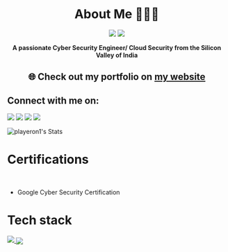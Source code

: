 <h1 align="center"><b>About Me 👨🏻‍💻</b></h1>
<p align="center"><img src = "https://img.shields.io/badge/Cyber%20Security%20Passionate%20-%20Cyber%20Security?style=for-the-badge&color=%23FFFF"> <img src = "https://img.shields.io/badge/Cloud%20Computing%20-%20Cloud%20Computing?style=for-the-badge&logoColor=%230000&logoSize=300px&labelColor=%230000&color=%23FFFF"/></p>

<p align="center"><b>A passionate Cyber Security Engineer/ Cloud Security from the Silicon Valley of India</b></p>
<h2 align="center" font-size=2vi>🌐 Check out my portfolio on <a href="https://krish-shah-umber.vercel.app/">my website</a> </h2>
<p>
  <h2 align="left"><b>Connect with me on:</b></h2>
<p>
  <a href = ""></a><img src="https://skillicons.dev/icons?i=discord"/> 
  <a href="krishnimeshshah@gmail.com target = "blank""></a><img src="https://skillicons.dev/icons?i=gmail" /> 
  <a href = "https://x.com/krish_shah10"></a><img src="https://skillicons.dev/icons?i=twitter" /> 
  <a href = "https://www.linkedin.com/in/krish-shah-cybersecurity/details/skills/"></a><img src="https://skillicons.dev/icons?i=linkedin" />
</p>

</p>

![playeron1's Stats](https://github-readme-stats.vercel.app/api?username=playeron1&theme=gotham&show_icons=true&hide_border=true&count_private=true)

<h1 align="left"><b>Certifications</b></h1><br>

- Google Cyber Security Certification


<h1 align="left"><b>Tech stack</b></h1>

<p align="left">
  <a href="https://skillicons.dev">
    <img src="https://skillicons.dev/icons?i=html,css,tailwindcss,java,python,github,git,notion,obsidian,linux,ubuntu,vscode,vercel,kali,windows" />
    <img align="center" src = "https://leetcard.jacoblin.cool/krishnshah2003?border=0&radius=20&font=Montserrat">
  </a>
  
</p>
















